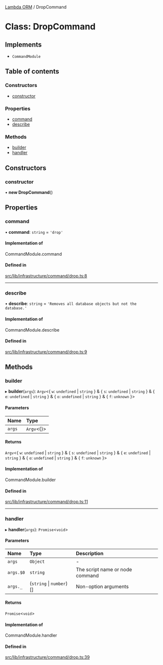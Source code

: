 [Lambda ORM](../README.md) / DropCommand

# Class: DropCommand

## Implements

- `CommandModule`

## Table of contents

### Constructors

- [constructor](DropCommand.md#constructor)

### Properties

- [command](DropCommand.md#command)
- [describe](DropCommand.md#describe)

### Methods

- [builder](DropCommand.md#builder)
- [handler](DropCommand.md#handler)

## Constructors

### constructor

• **new DropCommand**()

## Properties

### command

• **command**: `string` = `'drop'`

#### Implementation of

CommandModule.command

#### Defined in

[src/lib/infrastructure/command/drop.ts:8](https://github.com/FlavioLionelRita/lambdaorm-cli/blob/dc472e0/src/lib/infrastructure/command/drop.ts#L8)

___

### describe

• **describe**: `string` = `'Removes all database objects but not the database.'`

#### Implementation of

CommandModule.describe

#### Defined in

[src/lib/infrastructure/command/drop.ts:9](https://github.com/FlavioLionelRita/lambdaorm-cli/blob/dc472e0/src/lib/infrastructure/command/drop.ts#L9)

## Methods

### builder

▸ **builder**(`args`): `Argv`<{ `w`: `undefined` \| `string`  } & { `s`: `undefined` \| `string`  } & { `e`: `undefined` \| `string`  } & { `o`: `undefined` \| `string`  } & { `f`: `unknown`  }\>

#### Parameters

| Name | Type |
| :------ | :------ |
| `args` | `Argv`<{}\> |

#### Returns

`Argv`<{ `w`: `undefined` \| `string`  } & { `s`: `undefined` \| `string`  } & { `e`: `undefined` \| `string`  } & { `o`: `undefined` \| `string`  } & { `f`: `unknown`  }\>

#### Implementation of

CommandModule.builder

#### Defined in

[src/lib/infrastructure/command/drop.ts:11](https://github.com/FlavioLionelRita/lambdaorm-cli/blob/dc472e0/src/lib/infrastructure/command/drop.ts#L11)

___

### handler

▸ **handler**(`args`): `Promise`<`void`\>

#### Parameters

| Name | Type | Description |
| :------ | :------ | :------ |
| `args` | `Object` | - |
| `args.$0` | `string` | The script name or node command |
| `args._` | (`string` \| `number`)[] | Non-option arguments |

#### Returns

`Promise`<`void`\>

#### Implementation of

CommandModule.handler

#### Defined in

[src/lib/infrastructure/command/drop.ts:39](https://github.com/FlavioLionelRita/lambdaorm-cli/blob/dc472e0/src/lib/infrastructure/command/drop.ts#L39)
